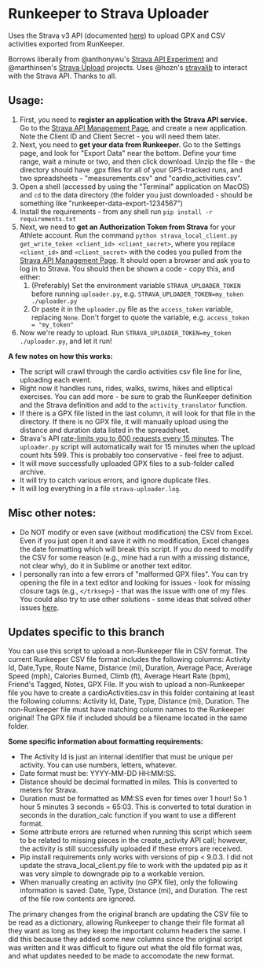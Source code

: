 # Runkeeper to Strava Uploader

Uses the Strava v3 API (documented [here](http://strava.github.io/api/)) to upload GPX and CSV activities exported from RunKeeper.

Borrows liberally from @anthonywu's [Strava API Experiment](https://github.com/anthonywu/strava-api-experiment) and @marthinsen's [Strava Upload](https://github.com/marthinsen/stravaupload) projects. Uses @hozn's [stravalib](https://github.com/hozn/stravalib) to interact with the Strava API. Thanks to all.

## Usage:
1. First, you need to **register an application with the Strava API service.** Go to the [Strava API Management Page](https://www.strava.com/settings/api), and create a new application. Note the Client ID and Client Secret - you will need them later.
1. Next, you need to **get your data from Runkeeper.** Go to the Settings page, and look for "Export Data" near the bottom. Define your time range, wait a minute or two, and then click download. Unzip the file - the directory should have .gpx files for all of your GPS-tracked runs, and two spreadsheets - "measurements.csv" and "cardio_activities.csv". 
1. Open a shell (accessed by using the "Terminal" application on MacOS) and `cd` to the data directory (the folder you just downloaded - should be something like "runkeeper-data-export-1234567")
1. Install the requirements - from any shell run `pip install -r requirements.txt`
1. Next, we need to **get an Authorization Token from Strava** for your Athlete account. Run the command `python strava_local_client.py get_write_token <client_id> <client_secret>`, where you replace `<client_id>` and `<client_secret>` with the codes you pulled from the [Strava API Management Page](https://www.strava.com/settings/api). It should open a browser and ask you to log in to Strava. You should then be shown a code - copy this, and either:
	1. (Preferably) Set the environment variable `STRAVA_UPLOADER_TOKEN` before running `uploader.py`, e.g. `STRAVA_UPLOADER_TOKEN=my_token ./uploader.py`
	1. Or paste it in the `uploader.py` file as the `access_token` variable, replacing `None`. Don't forget to quote the variable, e.g. `access_token = "my_token"`
1. Now we're ready to upload. Run `STRAVA_UPLOADER_TOKEN=my_token ./uploader.py`, and let it run!

**A few notes on how this works:**
- The script will crawl through the cardio activities csv file line for line, uploading each event.
- Right now it handles runs, rides, walks, swims, hikes and elliptical exercises. You can add more - be sure to grab the RunKeeper definition and the Strava definition and add to the `activity_translator` function.
- If there is a GPX file listed in the last column, it will look for that file in the directory. If there is no GPX file, it will manually upload using the distance and duration data listed in the spreadsheet.
- Strava's API [rate-limits you to 600 requests every 15 minutes](http://strava.github.io/api/#rate-limiting). The `uploader.py` script will automatically wait for 15 minutes when the upload count hits 599. This is probably too conservative - feel free to adjust.
- It will move successfully uploaded GPX files to a sub-folder called archive.
- It will try to catch various errors, and ignore duplicate files.
- It will log everything in a file `strava-uploader.log`.

## Misc other notes:
- Do NOT modify or even save (without modification) the CSV from Excel. Even if you just open it and save it with no modification, Excel changes the date formatting which will break this script. If you do need to modify the CSV for some reason (e.g., mine had a run with a missing distance, not clear why), do it in Sublime or another text editor.
- I personally ran into a few errors of "malformed GPX files". You can try opening the file in a text editor and looking for issues - look for missing closure tags (e.g., `</trkseg>`) - that was the issue with one of my files. You could also try to use other solutions - some ideas that solved other issues [here](https://support.strava.com/hc/en-us/articles/216942247-How-to-Fix-GPX-File-Errors).
## Updates specific to this branch

You can use this script to upload a non-Runkeeper file in CSV format.  The current Runkeeper CSV file format includes the following columns: Activity Id, Date,Type, Route Name, Distance (mi), Duration, Average Pace, Average Speed (mph), Calories Burned, Climb (ft), Average Heart Rate (bpm), Friend's Tagged, Notes, GPX File.  If you wish to upload a non-Runkeeper file you have to create a cardioActivities.csv in this folder containing at least the following columns: Activity Id, Date, Type, Distance (mi), Duration.  The non-Runkeeper file must have matching column names to the Runkeeper original!  The GPX file if included should be a filename located in the same folder.

**Some specific information about formatting requirements:**
- The Activity Id is just an internal identifier that must be unique per activity.  You can use numbers, letters, whatever.
- Date format must be: YYYY-MM-DD HH:MM:SS.
- Distance should be decimal formatted in miles.  This is converted to meters for Strava.
- Duration must be formatted as MM:SS even for times over 1 hour!  So 1 hour 5 minutes 3 seconds = 65:03.  This is converted to total duration in seconds in the duration_calc function if you want to use a different format.
- Some attribute errors are returned when running this script which seem to be related to missing pieces in the create_activity API call; however, the activity is still successfully uploaded if these errors are received.
- Pip install requirements only works with versions of pip < 9.0.3.  I did not update the strava_local_client.py file to work with the updated pip as it was very simple to downgrade pip to a workable version.
- When manually creating an activity (no GPX file), only the following information is saved: Date, Type, Distance (mi), and Duration.  The rest of the file row contents are ignored.

The primary changes from the original branch are updating the CSV file to be read as a dictionary, allowing Runkeeper to change their file format all they want as long as they keep the important column headers the same.  I did this because they added some new columns since the original script was written and it was difficult to figure out what the old file format was, and what updates needed to be made to accomodate the new format.
